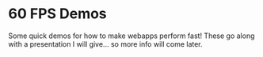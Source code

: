 60 FPS Demos
==================

Some quick demos for how to make webapps perform fast!  These go along with a presentation I will give... so more info will come later.